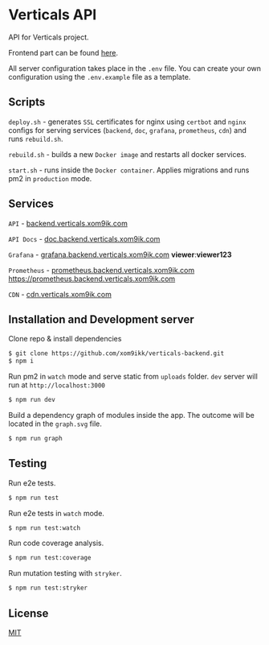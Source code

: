 # Verticals API

API for Verticals project.

Frontend part can be found [here](https://github.com/xom9ikk/verticals).

All server configuration takes place in the `.env` file. You can create your own configuration using the `.env.example` file as a template.

## Scripts

`deploy.sh` - generates `SSL` certificates for nginx using `certbot` and `nginx` configs for serving services (`backend`, `doc`, `grafana`, `prometheus`, `cdn`) and runs `rebuild.sh`.

`rebuild.sh` - builds a new `Docker image` and restarts all docker services.

`start.sh` - runs inside the `Docker container`. Applies migrations and runs pm2 in `production` mode.

## Services 

`API` - [backend.verticals.xom9ik.com](https://backend.verticals.xom9ik.com)

`API Docs` - [doc.backend.verticals.xom9ik.com](https://doc.backend.verticals.xom9ik.com)

`Grafana` - [grafana.backend.verticals.xom9ik.com](https://grafana.backend.verticals.xom9ik.com)  **viewer**:**viewer123**

`Prometheus` - [prometheus.backend.verticals.xom9ik.com](https://prometheus.backend.verticals.xom9ik.com) https://prometheus.backend.verticals.xom9ik.com

`CDN` - [cdn.verticals.xom9ik.com](https://cdn.verticals.xom9ik.com)

## Installation and Development server

Clone repo & install dependencies
```bash
$ git clone https://github.com/xom9ikk/verticals-backend.git
$ npm i
```

Run pm2 in `watch` mode and serve static from `uploads` folder. `dev` server will run at `http://localhost:3000`
```bash
$ npm run dev
```

Build a dependency graph of modules inside the app. The outcome will be located in the `graph.svg` file.
```bash
$ npm run graph
```

## Testing

Run e2e tests.
```bash
$ npm run test
```

Run e2e tests in `watch` mode.
```bash
$ npm run test:watch
```

Run code coverage analysis.
```bash
$ npm run test:coverage
```

Run mutation testing with `stryker`.
```bash
$ npm run test:stryker
```

## License

[MIT](LICENSE)
